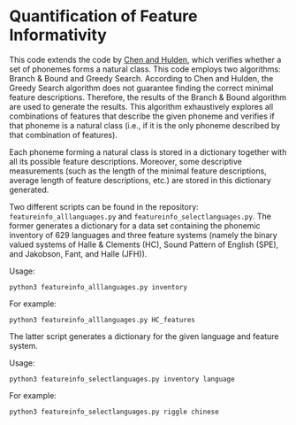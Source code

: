 # Quantification of Feature Informativity 

This code extends the code by [Chen and Hulden](https://github.com/mhulden/minphonfeat), which verifies whether a set of phonemes forms a natural class. This code employs two algorithms: Branch & Bound and Greedy Search. According to Chen and Hulden, the Greedy Search algorithm does not guarantee finding the correct minimal feature descriptions. Therefore, the results of the Branch \& Bound algorithm are used to generate the results. This algorithm exhaustively explores all combinations of features that describe the given phoneme and verifies if that phoneme is a natural class (i.e., if it is the only phoneme described by that combination of features).

Each phoneme forming a natural class is stored in a dictionary together with all its possible feature descriptions. Moreover, some descriptive measurements (such as the length of the minimal feature descriptions, average length of feature descriptions, etc.) are stored in this dictionary generated.

Two different scripts can be found in the repository: `featureinfo_alllanguages.py` and `featureinfo_selectlanguages.py`. The former generates a dictionary for a data set containing the phonemic inventory of 629 languages and three feature systems (namely the binary valued systems of Halle & Clements (HC), Sound Pattern of English (SPE), and Jakobson, Fant, and Halle (JFH)). 

Usage:

```
python3 featureinfo_alllanguages.py inventory
```
For example:

```
python3 featureinfo_alllanguages.py HC_features
```

The latter script generates a dictionary for the given language and feature system.

Usage:

```
python3 featureinfo_selectlanguages.py inventory language
```
For example:

```
python3 featureinfo_selectlanguages.py riggle chinese
```
